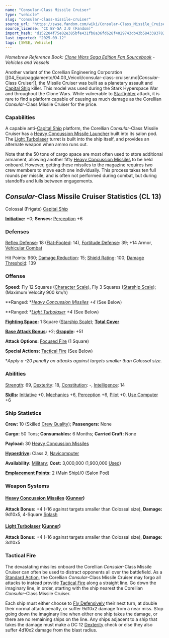 ```yaml
---
name: "Consular-Class Missile Cruiser"
type: "vehicle"
slug: "consular-class-missile-cruiser"
source_url: "https://swse.fandom.com/wiki/Consular-Class_Missile_Cruiser"
source_license: "CC BY-SA 3.0 (Fandom)"
import_hash: "d152204f75e02e385bfe431fb8a36fd628f4029743db43b584339378204ec4d1"
last_imported: "2025-09-12"
tags: [SWSE, Vehicle]
---
```

*Homebrew Reference Book: [Clone Wars Saga Edition Fan Sourcebook](https://swse.fandom.com/wiki/Clone_Wars_Saga_Edition_Fan_Sourcebook) - Vehicles and Vessels*

Another variant of the Corellian Engineering Corporation [[04_Equipaggiamento/04.03_Veicoli/consular-class-cruiser.md|*Consular*-Class Cruiser]], the Missile Cruiser was built as a planetary assault and [Capital Ship](https://swse.fandom.com/wiki/Capital_Ship) killer. This model was used during the Stark Hyperspace War and throughout the Clone Wars. While vulnerable to [Starfighter](https://swse.fandom.com/wiki/Starfighter) attack, it is rare to find a platform capable of causing as much damage as the Corellian *Consular*-Class Missile Cruiser for the price. 

### Capabilities
A capable anti-[Capital Ship](https://swse.fandom.com/wiki/Capital_Ship) platform, the Corellian *Consular*-Class Missile Cruiser has a [Heavy Concussion Missile Launcher](https://swse.fandom.com/wiki/Heavy_Concussion_Missile_Launcher) built into its salon pod. The [Light Turbolaser](https://swse.fandom.com/wiki/Light_Turbolaser) turret is built into the ship itself, and provides an alternate weapon when ammo runs out.

Note that the 50 tons of cargo space are most often used to store additional armament, allowing another fifty [Heavy Concussion Missiles](https://swse.fandom.com/wiki/Heavy_Concussion_Missiles) to be held onboard. However, getting these missiles to the magazine requires two crew members to move each one individually. This process takes ten full rounds per missile, and is often not performed during combat, but during standoffs and lulls between engagements.   

## *Consular*-Class Missile Cruiser Statistics (CL 13)
Colossal (Frigate) [Capital Ship](https://swse.fandom.com/wiki/Capital_Ship)

**[Initiative](https://swse.fandom.com/wiki/Initiative):** +0; **Senses:** [Perception](https://swse.fandom.com/wiki/Perception) +6
### Defenses
[Reflex Defense](https://swse.fandom.com/wiki/Reflex_Defense_(Vehicles)): 18 ([Flat-Footed](https://swse.fandom.com/wiki/Flat-Footed): 14), [Fortitude Defense](https://swse.fandom.com/wiki/Fortitude_Defense_(Vehicles)): 39; +14 Armor, [Vehicular Combat](https://swse.fandom.com/wiki/Vehicular_Combat)

Hit Points: 960; [Damage Reduction](https://swse.fandom.com/wiki/Damage_Reduction): 15; [Shield Rating](https://swse.fandom.com/wiki/Shield_Rating): 100; [Damage Threshold](https://swse.fandom.com/wiki/Damage_Threshold_(Vehicles)): 139
### Offense
**Speed:** Fly 12 Squares ([Character Scale](https://swse.fandom.com/wiki/Character_Scale)), Fly 3 Squares ([Starship Scale](https://swse.fandom.com/wiki/Starship_Scale)); (Maximum Velocity 900 km/h)

**Ranged: **[Heavy Concussion Missiles](https://swse.fandom.com/wiki/Heavy_Concussion_Missiles) +4* (See Below)

**Ranged: **[Light Turbolaser](https://swse.fandom.com/wiki/Light_Turbolaser) +4* (See Below)

**[Fighting Space](https://swse.fandom.com/wiki/Fighting_Space):** 1 Square ([Starship Scale](https://swse.fandom.com/wiki/Starship_Scale)); **[Total Cover](https://swse.fandom.com/wiki/Total_Cover)**

**[Base Attack Bonus](https://swse.fandom.com/wiki/Base_Attack_Bonus):** +2; **[Grapple](https://swse.fandom.com/wiki/Grapple):** +51

**Attack Options:** [Focused Fire](https://swse.fandom.com/wiki/Focused_Fire) (1 Square)

**Special Actions:** [Tactical Fire](https://swse.fandom.com/wiki/Tactical_Fire) (See Below)

**Apply a -20 penalty on attacks against targets smaller than Colossal size.*
### Abilities
[Strength](https://swse.fandom.com/wiki/Strength): 69, [Dexterity](https://swse.fandom.com/wiki/Dexterity): 18, [Constitution](https://swse.fandom.com/wiki/Constitution): -, [Intelligence](https://swse.fandom.com/wiki/Intelligence): 14

**[Skills](https://swse.fandom.com/wiki/Skills):** [Initiative](https://swse.fandom.com/wiki/Initiative) +0, [Mechanics](https://swse.fandom.com/wiki/Mechanics) +6, [Perception](https://swse.fandom.com/wiki/Perception) +6, [Pilot](https://swse.fandom.com/wiki/Pilot) +0, [Use Computer](https://swse.fandom.com/wiki/Use_Computer) +6
### Ship Statistics
**Crew:** 10 (Skilled [Crew Quality](https://swse.fandom.com/wiki/Crew_Quality)); **Passengers:** None

**Cargo:** 50 Tons; **Consumables:** 6 Months; **Carried Craft:** None

**Payload:** 30 [Heavy Concussion Missiles](https://swse.fandom.com/wiki/Heavy_Concussion_Missiles)

**[Hyperdrive](https://swse.fandom.com/wiki/Hyperdrive):** Class 2, [Navicomputer](https://swse.fandom.com/wiki/Navicomputer)

**Availability:** [Military](https://swse.fandom.com/wiki/Military); **Cost:** 3,000,000 (1,900,000 [Used](https://swse.fandom.com/wiki/Used))

**[Emplacement Points](https://swse.fandom.com/wiki/Emplacement_Points):** 2 (Main Ship)/0 (Salon Pod)

### Weapon Systems

#### **[Heavy Concussion Missiles](https://swse.fandom.com/wiki/Heavy_Concussion_Missiles) ([Gunner](https://swse.fandom.com/wiki/Gunner))**
**Attack Bonus:** +4 (-16 against targets smaller than Colossal size), **Damage:** 9d10x5, 4-Square [Splash](https://swse.fandom.com/wiki/Splash) 

#### **[Light Turbolaser](https://swse.fandom.com/wiki/Light_Turbolaser) ([Gunner](https://swse.fandom.com/wiki/Gunner))**
**Attack Bonus:** +4 (-16 against targets smaller than Colossal size), **Damage:** 3d10x5

### Tactical Fire
The devastating missiles onboard the Corellian *Consular*-Class Missile Cruiser can often be used to distract opponents all over the battlefield. As a [Standard Action](https://swse.fandom.com/wiki/Standard_Action), the Corellian *Consular*-Class Missile Cruiser may forgo all attacks to instead provide [Tactical Fire](https://swse.fandom.com/wiki/Tactical_Fire) along a straight line. Go down the imaginary line, in order, starting with the ship nearest the Corellian *Consular*-Class Missile Cruiser.

Each ship must either choose to [Fly Defensively](https://swse.fandom.com/wiki/Fly_Defensively) their next turn, at double their normal attack penalty, or suffer 9d10x2 damage from a near miss. Stop going down the imaginary line when either one ship takes the damage, or there are no remaining ships on the line. Any ships adjacent to a ship that takes the damage must make a DC 12 [Dexterity](https://swse.fandom.com/wiki/Dexterity) check or else they also suffer 4d10x2 damage from the blast radius.